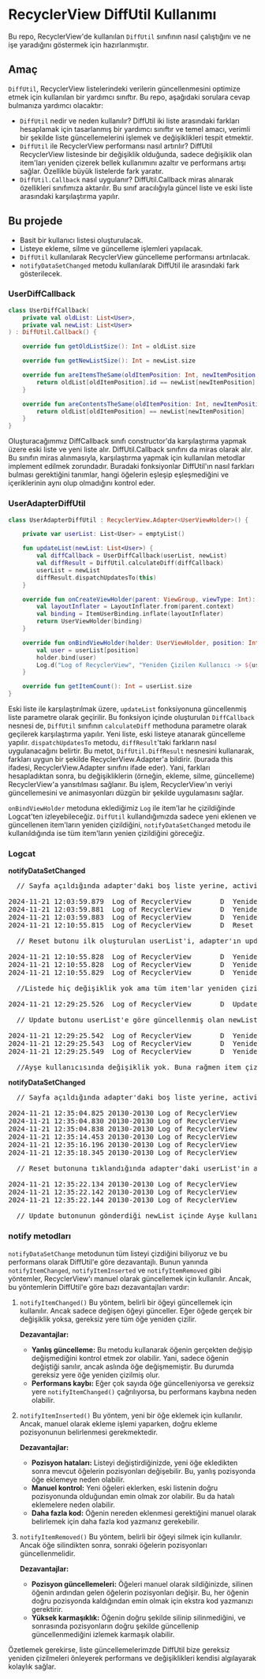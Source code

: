 # RecyclerView DiffUtil Kullanımı
Bu repo, RecyclerView'de kullanılan `DiffUtil` sınıfının nasıl çalıştığını ve ne işe yaradığını göstermek için hazırlanmıştır. 

## Amaç
`DiffUtil`, RecyclerView listelerindeki verilerin güncellenmesini optimize etmek için kullanılan bir yardımcı sınıftır. Bu repo, aşağıdaki sorulara cevap bulmanıza yardımcı olacaktır:
- `DiffUtil` nedir ve neden kullanılır?
  DiffUtil iki liste arasındaki farkları hesaplamak için tasarlanmış bir yardımcı sınıftır ve temel amacı, verimli bir şekilde liste güncellemelerini işlemek ve değişiklikleri tespit
  etmektir.
- `DiffUtil` ile RecyclerView performansı nasıl artırılır?
  DiffUtil RecyclerView listesinde bir değişiklik olduğunda, sadece değişiklik olan item'ları yeniden çizerek bellek kullanımını azaltır ve performans artışı sağlar. Özellikle büyük
  listelerde fark yaratır.
- `DiffUtil.Callback` nasıl uygulanır?
  DiffUtil.Callback miras alınarak özellikleri sınıfımıza aktarılır. Bu sınıf aracılığıyla güncel liste ve eski liste arasındaki karşılaştırma yapılır.

## Bu projede
- Basit bir kullanıcı listesi oluşturulacak.
- Listeye ekleme, silme ve güncelleme işlemleri yapılacak.
- `DiffUtil` kullanılarak RecyclerView güncelleme performansı artırılacak.
- `notifyDataSetChanged` metodu kullanılarak DiffUtil ile arasındaki fark gösterilecek.

### UserDiffCallback

```kotlin
class UserDiffCallback(
    private val oldList: List<User>,
    private val newList: List<User>
) : DiffUtil.Callback() {

    override fun getOldListSize(): Int = oldList.size

    override fun getNewListSize(): Int = newList.size

    override fun areItemsTheSame(oldItemPosition: Int, newItemPosition: Int): Boolean {
        return oldList[oldItemPosition].id == newList[newItemPosition].id
    }

    override fun areContentsTheSame(oldItemPosition: Int, newItemPosition: Int): Boolean {
        return oldList[oldItemPosition] == newList[newItemPosition]
    }
}
```
Oluşturacağımmız DiffCallback sınıfı constructor'da karşılaştırma yapmak üzere eski liste ve yeni liste alır. DiffUtil.Callback sınıfını da miras olarak alır. Bu sınıfın miras alınmasıyla,
karşılaştırma yapmak için kullanılan metodlar implement edilmek zorundadır. Buradaki fonksiyonlar DiffUtil'ın nasıl farkları bulması gerektiğini tanımlar, hangi öğelerin eşleşip 
eşleşmediğini ve içeriklerinin aynı olup olmadığını kontrol eder.

### UserAdapterDiffUtil

```kotlin
class UserAdapterDiffUtil : RecyclerView.Adapter<UserViewHolder>() {

    private var userList: List<User> = emptyList()

    fun updateList(newList: List<User>) {
        val diffCallback = UserDiffCallback(userList, newList)
        val diffResult = DiffUtil.calculateDiff(diffCallback)
        userList = newList
        diffResult.dispatchUpdatesTo(this)
    }

    override fun onCreateViewHolder(parent: ViewGroup, viewType: Int): UserViewHolder {
        val layoutInflater = LayoutInflater.from(parent.context)
        val binding = ItemUserBinding.inflate(layoutInflater)
        return UserViewHolder(binding)
    }

    override fun onBindViewHolder(holder: UserViewHolder, position: Int) {
        val user = userList[position]
        holder.bind(user)
        Log.d("Log of RecyclerView", "Yeniden Çizilen Kullanıcı -> ${user.name}")
    }

    override fun getItemCount(): Int = userList.size
}
```
Eski liste ile karşılaştırılmak üzere, `updateList` fonksiyonuna güncellenmiş liste parametre olarak geçirilir. Bu fonksiyon içinde oluşturulan `DiffCallback` nesnesi de, `DiffUtil` sınıfının 
`calculateDiff` methoduna parametre olarak geçilerek karşılaştırma yapılır. Yeni liste, eski listeye atanarak güncelleme yapılır. `dispatchUpdatesTo` metodu, `diffResult`'taki farkların nasıl 
uygulanacağını belirtir. Bu metot, `DiffUtil.DiffResult` nesnesini kullanarak, farkları uygun bir şekilde RecyclerView.Adapter'a bildirir. 
(burada this ifadesi, RecyclerView.Adapter sınıfını ifade eder). Yani, farkları hesapladıktan sonra, bu değişikliklerin (örneğin, ekleme, silme, güncelleme) RecyclerView'a yansıtılması 
sağlanır. Bu işlem, RecyclerView'ın veriyi güncellemesini ve animasyonları düzgün bir şekilde uygulamasını sağlar.

`onBindViewHolder` metoduna eklediğimiz `Log` ile item'lar he çizildiğinde Logcat'ten izleyebileceğiz. `DiffUtil` kullandığımızda sadece yeni eklenen ve güncellenen item'ların yeniden çizildiğini,
`notifyDataSetChanged` metodu ile kullanıldığında ise tüm item'ların yenien çizildiğini göreceğiz. 

### Logcat
  **notifyDataSetChanged**
  
<pre>
  // Sayfa açıldığında adapter'daki boş liste yerine, activity içerisinde oluşturulan userList eklendi.
  
2024-11-21 12:03:59.879  Log of RecyclerView       D  Yeniden Çizilen Kullanıcı -> İsim: Ahmet, Yaş: 25
2024-11-21 12:03:59.881  Log of RecyclerView       D  Yeniden Çizilen Kullanıcı -> İsim: Ayşe, Yaş: 30
2024-11-21 12:03:59.883  Log of RecyclerView       D  Yeniden Çizilen Kullanıcı -> İsim: Mehmet, Yaş: 20
2024-11-21 12:10:55.815  Log of RecyclerView       D  Reset clicked.
  
  // Reset butonu ilk oluşturulan userList'i, adapter'ın updateList fonksiyonuna parametre olarak verir. 
  
2024-11-21 12:10:55.828  Log of RecyclerView       D  Yeniden Çizilen Kullanıcı -> İsim: Ahmet, Yaş: 25
2024-11-21 12:10:55.828  Log of RecyclerView       D  Yeniden Çizilen Kullanıcı -> İsim: Ayşe, Yaş: 30
2024-11-21 12:10:55.829  Log of RecyclerView       D  Yeniden Çizilen Kullanıcı -> İsim: Mehmet, Yaş: 20

  //Listede hiç değişiklik yok ama tüm item'lar yeniden çizildi.
  
2024-11-21 12:29:25.526  Log of RecyclerView       D  Update clicked.
  
  // Update butonu userList'e göre güncellenmiş olan newList'i adapter'ın updateList fonksiyonuna parametre olarak verir.
  
2024-11-21 12:29:25.542  Log of RecyclerView       D  Yeniden Çizilen Kullanıcı -> İsim: Ahmet, Yaş: 26
2024-11-21 12:29:25.543  Log of RecyclerView       D  Yeniden Çizilen Kullanıcı -> İsim: Ayşe, Yaş: 30
2024-11-21 12:29:25.549  Log of RecyclerView       D  Yeniden Çizilen Kullanıcı -> İsim: Fatma, Yaş: 22

  //Ayşe kullanıcısında değişiklik yok. Buna rağmen item çizildi.
</pre>

**notifyDataSetChanged**
  
<pre>
  // Sayfa açıldığında adapter'daki boş liste yerine, activity içerisinde oluşturulan userList eklendi.
  
2024-11-21 12:35:04.825 20130-20130 Log of RecyclerView       D  Yeniden Çizilen Kullanıcı -> Ahmet
2024-11-21 12:35:04.830 20130-20130 Log of RecyclerView       D  Yeniden Çizilen Kullanıcı -> Ayşe
2024-11-21 12:35:04.838 20130-20130 Log of RecyclerView       D  Yeniden Çizilen Kullanıcı -> Mehmet
2024-11-21 12:35:14.453 20130-20130 Log of RecyclerView       D  Reset clicked.
2024-11-21 12:35:16.196 20130-20130 Log of RecyclerView       D  Reset clicked.
2024-11-21 12:35:18.345 20130-20130 Log of RecyclerView       D  Reset clicked.

  // Reset butonuna tıklandığında adapter'daki userList'in aynısını tekrar adapter'a verdiği için, DiffUtil fark bulamıyor ve itemlar yeniden çizilmiyor.
  
2024-11-21 12:35:22.134 20130-20130 Log of RecyclerView       D  Update clicked.
2024-11-21 12:35:22.142 20130-20130 Log of RecyclerView       D  Yeniden Çizilen Kullanıcı -> Ahmet
2024-11-21 12:35:22.144 20130-20130 Log of RecyclerView       D  Yeniden Çizilen Kullanıcı -> Fatma

  // Update butonunun gönderdiği newList içinde Ayşe kullanıcısında değişikilk olmadığı için bu veriyi barındıran item  yeniden çizilmiyor.
</pre>

### notify metodları
`notifyDataSetChange` metodunun tüm listeyi çizdiğini biliyoruz ve bu performans olarak DiffUtil'e göre dezavantajlı. Bunun yanında `notifyItemChanged`, `notifyItemInserted` ve 
`notifyItemRemoved` gibi yöntemler, RecyclerView'ı manuel olarak güncellemek için kullanılır. Ancak, bu yöntemlerin DiffUtil'e göre bazı dezavantajları vardır:

1. `notifyItemChanged()`
   Bu yöntem, belirli bir öğeyi güncellemek için kullanılır. Ancak sadece değişen öğeyi günceller. Eğer öğede gerçek bir değişiklik yoksa, gereksiz yere tüm öğe yeniden çizilir.

   **Dezavantajlar:**
   - **Yanlış güncelleme:** Bu metodu kullanarak öğenin gerçekten değişip değişmediğini kontrol etmek zor olabilir. Yani, sadece öğenin değiştiği sanılır, ancak aslında öğe değişmemiştir.
   Bu durumda gereksiz yere öğe yeniden çizilmiş olur.
   - **Performans kaybı:** Eğer çok sayıda öğe güncelleniyorsa ve gereksiz yere `notifyItemChanged()` çağrılıyorsa, bu performans kaybına neden olabilir.

2. `notifyItemInserted()`
   Bu yöntem, yeni bir öğe eklemek için kullanılır. Ancak, manuel olarak ekleme işlemi yaparken, doğru ekleme pozisyonunun belirlenmesi gerekmektedir.

   **Dezavantajlar:**
   - **Pozisyon hataları:** Listeyi değiştirdiğinizde, yeni öğe ekledikten sonra mevcut öğelerin pozisyonları değişebilir. Bu, yanlış pozisyonda öğe eklemeye neden olabilir.
   - **Manuel kontrol:** Yeni öğeleri eklerken, eski listenin doğru pozisyonunda olduğundan emin olmak zor olabilir. Bu da hatalı eklemelere neden olabilir.
   - **Daha fazla kod:** Öğenin nereden eklenmesi gerektiğini manuel olarak belirlemek için daha fazla kod yazmanız gerekebilir.

3. `notifyItemRemoved()`
   Bu yöntem, belirli bir öğeyi silmek için kullanılır. Ancak öğe silindikten sonra, sonraki öğelerin pozisyonları güncellenmelidir.

   **Dezavantajlar:**
   - **Pozisyon güncellemeleri:** Öğeleri manuel olarak sildiğinizde, silinen öğenin ardından gelen öğelerin pozisyonları değişir. Bu, her öğenin doğru pozisyonda kaldığından emin olmak
   için ekstra kod yazmanızı gerektirir.
   - **Yüksek karmaşıklık:** Öğenin doğru şekilde silinip silinmediğini, ve sonrasında pozisyonların doğru şekilde güncellenip güncellenmediğini izlemek karmaşık olabilir.

  Özetlemek gerekirse, liste güncellemelerimzde DiffUtil bize gereksiz yeniden çizilmeleri önleyerek performans ve değişiklikleri kendisi algılayarak kolaylık sağlar. 
